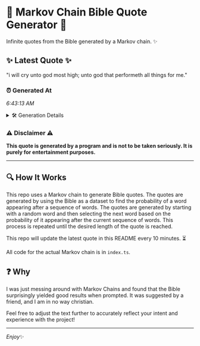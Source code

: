 # 📖 Markov Chain Bible Quote Generator 📖

Infinite quotes from the Bible generated by a Markov chain. ✨

## ✨ Latest Quote ✨
"i will cry unto god most high; unto god that performeth all things for me."

### ⏰ Generated At
*6:43:13 AM*

<details>
    <summary>🛠️ Generation Details</summary>
    <p>
        <strong>🌱 Seed:</strong> i<br>
        <strong>🔄 Iterations:</strong> 14<br>
        <strong>📜 Context History:</strong><br>[ i ]: will<br>[ i, will ]: cry<br>[ i, will, cry ]: unto<br>[ i, will, cry, unto ]: god<br>[ i, will, cry, unto, god ]: most<br>[ i, will, cry, unto, god, most ]: high;<br>[ will, cry, unto, god, most, high; ]: unto<br>[ cry, unto, god, most, high;, unto ]: god<br>[ unto, god, most, high;, unto, god ]: that<br>[ god, most, high;, unto, god, that ]: performeth<br>[ most, high;, unto, god, that, performeth ]: all<br>[ high;, unto, god, that, performeth, all ]: things<br>[ unto, god, that, performeth, all, things ]: for<br>[ god, that, performeth, all, things, for ]: me.<br>
    </p>
</details>

### ⚠️ Disclaimer ⚠️
**This quote is generated by a program and is not to be taken seriously. It is purely for entertainment purposes.**

---

## 🔍 How It Works

This repo uses a Markov chain to generate Bible quotes. The quotes are generated by using the Bible as a dataset to find the probability of a word appearing after a sequence of words. The quotes are generated by starting with a random word and then selecting the next word based on the probability of it appearing after the current sequence of words. This process is repeated until the desired length of the quote is reached.

This repo will update the latest quote in this README every 10 minutes. ⏳

All code for the actual Markov chain is in `index.ts`.

## ❓ Why

I was just messing around with Markov Chains and found that the Bible surprisingly yielded good results when prompted. 
It was suggested by a friend, and I am in no way christian.

Feel free to adjust the text further to accurately reflect your intent and experience with the project!

---

*Enjoy*✨
